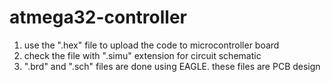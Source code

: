 # atmega32-controller
1. use the ".hex" file to upload the code to microcontroller board<br />
2. check the file with ".simu" extension for circuit schematic<br />
3. ".brd" and ".sch" files are done using EAGLE. these files are PCB design 
